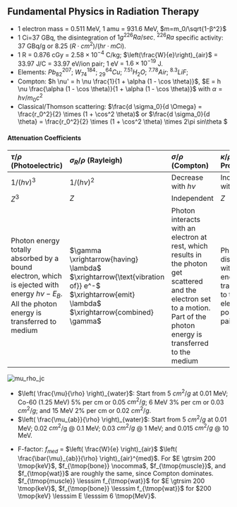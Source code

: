 ## Fundamental Physics in Radiation Therapy

- 1 electron mass = 0.511 MeV, 1 amu = 931.6 MeV,  $m=m_0/\sqrt{1-β^2}$
- 1 Ci=37 GBq, the disintegration of $1 g ^{226}Ra/sec$. $^{226}Ra$ specific activity: 37 GBq/g or 8.25 $(R⋅cm^2)/(hr⋅mCi)$.
- 1 R = 0.876 cGy = $2.58×10^{-4}$ C/kg; $\left(\frac{W}{e}\right)_{air}$ = 33.97 J/C = 33.97 eV/ion pair; 1 eV = $1.6×10^{-19}$ J.
- Elements: $Pb_{82}^{207}$; $W_{74}^{184}$; $^{64}_{29}Cu$; $^{7.51}H_2O$; $^{7.78}Air$; $^{8.3}LiF$; 
- Compton: $h \nu' = h \nu \frac{1}{1 + \alpha (1 - \cos \theta)}$, $E = h \nu \frac{\alpha (1 - \cos \theta)}{1 + \alpha (1 - \cos \theta)}$ 
with $\alpha = h \nu / m_0 c^2$ 
- Classical/Thomson scattering: $\frac{d \sigma_0}{d \Omega} = \frac{r_0^2}{2} \times (1 + \cos^2 \theta)$
or $\frac{d \sigma_0}{d \theta} = \frac{r_0^2}{2} \times (1 + \cos^2 \theta) \times 2\pi sin\theta $

#### Attenuation Coefficients

| $\tau / \rho$ (Photoelectric) | $\sigma_R / \rho$ (Rayleigh) | $\sigma / \rho$ (Compton) | $\kappa / \rho$ (Pair Production) |
| :---           |          :---      | :---             | :---              |  
| $1/(h \nu)^3$ | $1 / (h \nu)^2$   | Decrease with $h \nu$ | Increase with $h\nu$ |
| $Z^3$         | $Z$               | Independent     | $Z$ |
| Photon energy totally absorbed by a bound electron, which is ejected with energy $h \nu - E_B$. All the photon energy is transferred to medium | $\gamma \xrightarrow{having} \lambda$ $\xrightarrow{\text{vibration of}} e^-$  $\xrightarrow{emit} \lambda$ $\xrightarrow{combined} \gamma$ | Photon interacts with an electron at rest, which results in the photon get scattered and the electron set to a motion. Part of the photon energy is transferred to the medium | Photon disappeared with all energy transferred to the electron-positron pair. |

![mu_rho_jc](https://user-images.githubusercontent.com/6154401/230149872-449fa1dc-ea48-455b-b7b4-fd41921ff404.PNG)

- $\left( \frac{\mu}{\rho} \right)_{water}$: Start from 5 $cm^2 / g$ at 0.01 MeV; Co-60 (1.25 MeV) 5\% per cm or 0.05 $cm^2 / g$; 6 MeV 3\% per cm or 0.03 $cm^2 / g$; and 15 MeV 2\% per cm or 0.02 $cm^2 / g$.
- $\left( \frac{\mu_{ab}}{\rho} \right)_{water}$: Start from 5 $cm^2 / g$ at 0.01 MeV; 0.02 $cm^2$/g @ 0.1 MeV; 0.03 $cm^2 / g$ @ 1 MeV; and 0.015 $cm^2 / g$ @ 10 MeV.

* F-factor: $f_{med}$ = $\left( \frac{W}{e} \right)_{air}$ $\left( \frac{\bar{\mu}_{ab}}{\rho} \right)_{air}^{med}$. 
For $E \gtrsim 200 \tmop{keV}$, $f_{\tmop{bone}} \nocomma$, $f_{\tmop{muscle}}$, and
$f_{\tmop{wat}}$ are roughly the same, since Compton dominates.
$f_{\tmop{muscle}} \lesssim f_{\tmop{wat}}$ for $E \gtrsim 200 \tmop{keV}$,
$f_{\tmop{bone}} \lesssim f_{\tmop{wat}}$ for $200 \tmop{keV} \lesssim E
\lesssim 6 \tmop{MeV}$.

